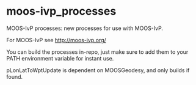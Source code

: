 # moos-ivp_processes
MOOS-IvP processes: new processes for use with MOOS-IvP.

For MOOS-IvP see http://moos-ivp.org/

You can build the processes in-repo, just make sure to add them to
your PATH environment variable for instant use.

pLonLatToWptUpdate is dependent on MOOSGeodesy, and only builds if found.
